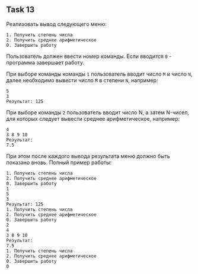## Task 13

Реализовать вывод следующего меню:
```
1. Получить степень числа
2. Получить среднее арифметическое
0. Завершить работу
```

Пользователь должен ввести номер команды. 
Если вводится `0` - программа завершает работу.

При выборе команды команды `1` пользователь вводит число `M` и число `N`, далее необходимо вывести число `M` в степени `N`, например:

```
5
3
Результат: 125
```

При выборе команды `2` пользователь вводит число N, а затем N-чисел, для которых следует вывести среднее арифметическое, например:

```
4
3 8 9 10
Результат:
7.5
```

При этом после каждого вывода результата меню должно быть показано вновь. Полный пример работы:

```
1. Получить степень числа
2. Получить среднее арифметическое
0. Завершить работу
1
5
3
Результат: 125
1. Получить степень числа
2. Получить среднее арифметическое
0. Завершить работу
2
4
3 8 9 10
Результат:
7.5
1. Получить степень числа
2. Получить среднее арифметическое
0. Завершить работу
0
```